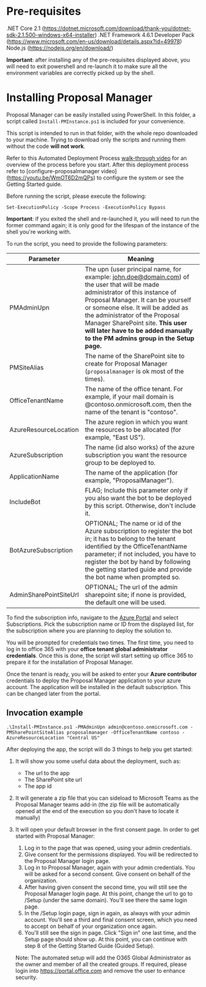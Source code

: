 # Pre-requisites
.NET Core 2.1 (https://dotnet.microsoft.com/download/thank-you/dotnet-sdk-2.1.500-windows-x64-installer)
.NET Framework 4.6.1 Developer Pack (https://www.microsoft.com/en-us/download/details.aspx?id=49978)
Node.js (https://nodejs.org/en/download/)

**Important**: after installing any of the pre-requisites displayed above, you will need to exit powershell and re-launch it to make sure all the environment variables are correctly picked up by the shell.

# Installing Proposal Manager
Proposal Manager can be easily installed using PowerShell. In this folder, a script called `Install-PMInstance.ps1` is included for your convenience.

This script is intended to run in that folder, with the whole repo downloaded to your machine. Trying to download only the scripts and running them without the code **will not work**.

Refer to this Automated Deployment Process [walk-through video](https://youtu.be/Pd62rhF6Cy0) for an overview of the process before you start. After this deployment process refer to [configure-proposalmanager video] (https://youtu.be/WmOT6D2mQPs) to configure the system or see the Getting Started guide.

Before running the script, please execute the following:

`Set-ExecutionPolicy -Scope Process -ExecutionPolicy Bypass`

**Important**: if you exited the shell and re-launched it, you will need to run the former command again; it is only good for the lifespan of the instance of the shell you're working with.

To run the script, you need to provide the following parameters:

Parameter|Meaning
---------|-------
PMAdminUpn|The upn (user principal name, for example: john.doe@domain.com) of the user that will be made administrator of this instance of Proposal Manager. It can be yourself or someone else. It will be added as the administrator of the Proposal Manager SharePoint site. **This user will later have to be added manually to the PM admins group in the Setup page.**
PMSiteAlias|The name of the SharePoint site to create for Proposal Manager (`proposalmanager` is ok most of the times).
OfficeTenantName|The name of the office tenant. For example, if your mail domain is @contoso.onmicrosoft.com, then the name of the tenant is "contoso".
AzureResourceLocation|The azure region in which you want the resources to be allocated (for example, "East US").
AzureSubscription|The name (id also works) of the azure subscription you want the resource group to be deployed to.
ApplicationName|The name of the application (for example, "ProposalManager").
IncludeBot|FLAG; Include this parameter only if you also want the bot to be deployed by this script. Otherwise, don't include it.
BotAzureSubscription|OPTIONAL; The name or id of the Azure subscription to register the bot in; it has to belong to the tenant identified by the OfficeTenantName parameter; if not included, you have to register the bot by hand by following the getting started guide and provide the bot name when prompted so.
AdminSharePointSiteUrl|OPTIONAL; The url of the admin sharepoint site; if none is provided, the default one will be used.

To find the subscription info, navigate to the [Azure Portal](https://portal.azure.com) and select Subscriptions. Pick the subscription  name or ID from the displayed list, for the subscription where you are planning to deploy the solution to.

You will be prompted for credentials two times. The first time, you need to log in to office 365 with your **office tenant global administrator credentials**. Once this is done, the script will start setting up office 365 to prepare it for the installation of Proposal Manager.

Once the tenant is ready, you will be asked to enter your **Azure contributor** credentials to deploy the Proposal Manager application to your azure account. The application will be installed in the default subscription. This can be changed later from the portal.

## Invocation example
`.\Install-PMInstance.ps1 -PMAdminUpn admin@contoso.onmicrosoft.com -PMSharePointSiteAlias proposalmanager -OfficeTenantName contoso -AzureResourceLocation "Central US"`

After deploying the app, the script will do 3 things to help you get started:
1. It will show you some useful data about the deployment, such as:
   * The url to the app
   * The SharePoint site url
   * The app id
2. It will generate a zip file that you can sideload to Microsoft Teams as the Proposal Manager teams add-in (the zip file will be automatically opened at the end of the execution so you don't have to locate it manually)
3. It will open your default browser in the first consent page. In order to get started with Proposal Manager:
   1. Log in to the page that was opened, using your admin credentials.
   2. Give consent for the permissions displayed. You will be redirected to the Proposal Manager login page.
   3. Log in to Proposal Manager, again with your admin credentials. You will be asked for a second consent. Give consent on behalf of the organization.
   4. After having given consent the second time, you will still see the Proposal Manager login page. At this point, change the url to go to /Setup (under the same domain). You'll see there the same login page.
   5. In the /Setup login page, sign in again, as always with your admin account. You'll see a third and final consent screen, which you need to accept on behalf of your organization once again.
   6. You'll still see the sign in page. Click "Sign in" one last time, and the Setup page should show up. At this point, you can continue with step 8 of the Getting Started Guide (Guided Setup).
   
   Note: The automated setup will add the O365 Global Administrator as the owner and member of all the created groups. If required, please login into https://portal.office.com and remove the user to enhance security.